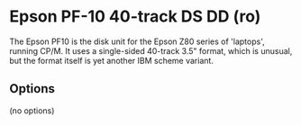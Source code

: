 <!-- This file is automatically generated. Do not edit. -->
# Epson PF-10 40-track DS DD (ro)

The Epson PF10 is the disk unit for the Epson Z80 series of 'laptops', running
CP/M. It uses a single-sided 40-track 3.5" format, which is unusual, but the
format itself is yet another IBM scheme variant.

## Options

(no options)

